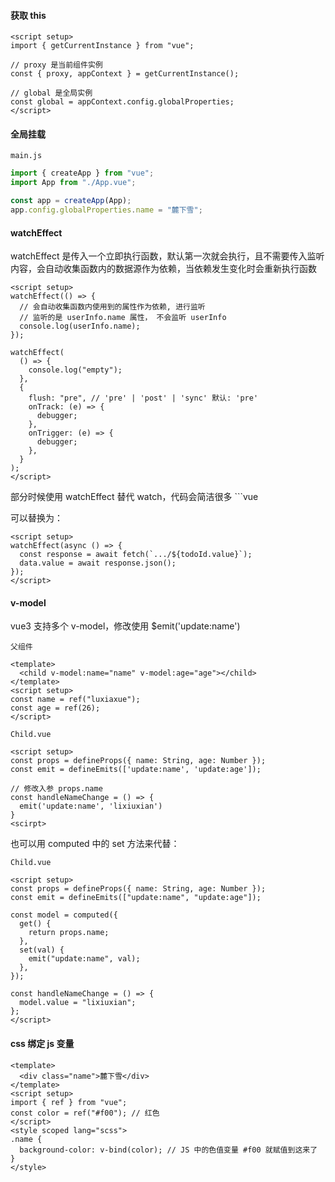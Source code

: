 #### 获取 this

```vue
<script setup>
import { getCurrentInstance } from "vue";

// proxy 是当前组件实例
const { proxy, appContext } = getCurrentInstance();

// global 是全局实例
const global = appContext.config.globalProperties;
</script>
```

#### 全局挂载

`main.js`

```js
import { createApp } from "vue";
import App from "./App.vue";

const app = createApp(App);
app.config.globalProperties.name = "麓下雪";
```

#### watchEffect

watchEffect 是传入一个立即执行函数，默认第一次就会执行，且不需要传入监听内容，会自动收集函数内的数据源作为依赖，当依赖发生变化时会重新执行函数

```vue
<script setup>
watchEffect(() => {
  // 会自动收集函数内使用到的属性作为依赖, 进行监听
  // 监听的是 userInfo.name 属性， 不会监听 userInfo
  console.log(userInfo.name);
});

watchEffect(
  () => {
    console.log("empty");
  },
  {
    flush: "pre", // 'pre' | 'post' | 'sync' 默认: 'pre'
    onTrack: (e) => {
      debugger;
    },
    onTrigger: (e) => {
      debugger;
    },
  }
);
</script>
```

部分时候使用 watchEffect 替代 watch，代码会简洁很多 ```vue

<script setup>
const todoId = ref(1);
const data = ref(null);

watch(
  todoId,
  async () => {
    const res = await fetch(`.../${todoId.value}`);
    data.value = await res.json();
  },
  { immediate: true }
);
</script>

可以替换为：

```vue
<script setup>
watchEffect(async () => {
  const response = await fetch(`.../${todoId.value}`);
  data.value = await response.json();
});
</script>
```

#### v-model

vue3 支持多个 v-model，修改使用 $emit('update:name')

`父组件`

```vue
<template>
  <child v-model:name="name" v-model:age="age"></child>
</template>
<script setup>
const name = ref("luxiaxue");
const age = ref(26);
</script>
```

`Child.vue`

```vue
<script setup>
const props = defineProps({ name: String, age: Number });
const emit = defineEmits(['update:name', 'update:age']);

// 修改入参 props.name
const handleNameChange = () => {
  emit('update:name', 'lixiuxian')
}
<scirpt>
```

也可以用 computed 中的 set 方法来代替：

`Child.vue`

```vue
<script setup>
const props = defineProps({ name: String, age: Number });
const emit = defineEmits(["update:name", "update:age"]);

const model = computed({
  get() {
    return props.name;
  },
  set(val) {
    emit("update:name", val);
  },
});

const handleNameChange = () => {
  model.value = "lixiuxian";
};
</script>
```

#### css 绑定 js 变量

```vue
<template>
  <div class="name">麓下雪</div>
</template>
<script setup>
import { ref } from "vue";
const color = ref("#f00"); // 红色
</script>
<style scoped lang="scss">
.name {
  background-color: v-bind(color); // JS 中的色值变量 #f00 就赋值到这来了
}
</style>
```
